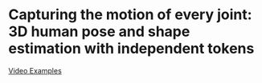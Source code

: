 # Capturing the motion of every joint: 3D human pose and shape estimation with independent tokens


[Video Examples](https://yangsenius.github.io/INT_HMR_Model/index.html)
